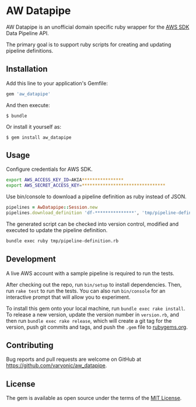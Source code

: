 # AW Datapipe

AW Datapipe is an unofficial domain specific ruby wrapper for the 
[AWS SDK](http://www.rubydoc.info/github/aws/aws-sdk-ruby) Data Pipeline API.

The primary goal is to support ruby scripts for creating and updating 
pipeline definitions.

## Installation

Add this line to your application's Gemfile:

```ruby
gem 'aw_datapipe'
```

And then execute:

    $ bundle

Or install it yourself as:

    $ gem install aw_datapipe

## Usage

Configure credentials for AWS SDK.

```sh
export AWS_ACCESS_KEY_ID=AKIA****************
export AWS_SECRET_ACCESS_KEY=********************************
```
Use bin/console to download a pipeline definition as ruby instead of JSON.
```ruby
pipelines = AwDatapipe::Session.new
pipelines.download_definition 'df-***************', 'tmp/pipeline-definition.rb'
```

The generated script can be checked into version control, modified and executed
to update the pipeline definition.
```sh
bundle exec ruby tmp/pipeline-definition.rb
```
## Development

A live AWS account with a sample pipeline is required to run the tests.

After checking out the repo, run `bin/setup` to install dependencies. Then, run `rake test` to run the tests. You can also run `bin/console` for an interactive prompt that will allow you to experiment.

To install this gem onto your local machine, run `bundle exec rake install`. To release a new version, update the version number in `version.rb`, and then run `bundle exec rake release`, which will create a git tag for the version, push git commits and tags, and push the `.gem` file to [rubygems.org](https://rubygems.org).

## Contributing

Bug reports and pull requests are welcome on GitHub at https://github.com/varyonic/aw_datapipe.


## License

The gem is available as open source under the terms of the [MIT License](http://opensource.org/licenses/MIT).
